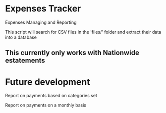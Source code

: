 # Expenses Tracker
Expenses Managing and Reporting

This script will search for CSV files in the 'files/' folder and extract their data into a database
## This currently only works with Nationwide estatements

# Future development
Report on payments based on categories set

Report on payments on a monthly basis
